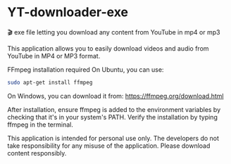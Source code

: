 # YT-downloader-exe

🎬 exe file letting you download any content from YouTube in mp4 or mp3

This application allows you to easily download videos and audio from YouTube in MP4 or MP3 format.

FFmpeg installation required On Ubuntu, you can use:

```bash 
sudo apt-get install ffmpeg
```

On Windows, you can download it from: https://ffmpeg.org/download.html

After installation, ensure ffmpeg is added to the environment variables by checking that it's in your system's PATH. Verify the installation by typing ffmpeg in the terminal.

This application is intended for personal use only. The developers do not take responsibility for any misuse of the application. Please download content responsibly.
